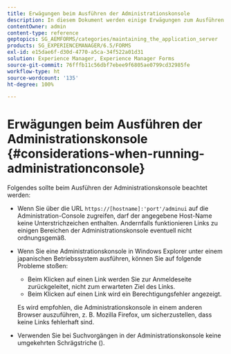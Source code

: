 ```yaml
---
title: Erwägungen beim Ausführen der Administrationskonsole
description: In diesem Dokument werden einige Erwägungen zum Ausführen der Administrationskonsole aufgeführt.
contentOwner: admin
content-type: reference
geptopics: SG_AEMFORMS/categories/maintaining_the_application_server
products: SG_EXPERIENCEMANAGER/6.5/FORMS
exl-id: e15dae6f-d30d-4770-a5ca-34f522a01d31
solution: Experience Manager, Experience Manager Forms
source-git-commit: 76fffb11c56dbf7ebee9f6805ae0799cd32985fe
workflow-type: ht
source-wordcount: '135'
ht-degree: 100%

---
```


# Erwägungen beim Ausführen der Administrationskonsole {#considerations-when-running-administrationconsole}

Folgendes sollte beim Ausführen der Administrationskonsole beachtet werden:

* Wenn Sie über die URL `https://[hostname]:'port'/adminui` auf die Administration-Console zugreifen, darf der angegebene Host-Name keine Unterstrichzeichen enthalten. Andernfalls funktionieren Links zu einigen Bereichen der Administrationskonsole eventuell nicht ordnungsgemäß.
* Wenn Sie eine Administrationskonsole in Windows Explorer unter einem japanischen Betriebssystem ausführen, können Sie auf folgende Probleme stoßen:

   * Beim Klicken auf einen Link werden Sie zur Anmeldeseite zurückgeleitet, nicht zum erwarteten Ziel des Links.
   * Beim Klicken auf einen Link wird ein Berechtigungsfehler angezeigt.

  Es wird empfohlen, die Administrationskonsole in einem anderen Browser auszuführen, z. B. Mozilla Firefox, um sicherzustellen, dass keine Links fehlerhaft sind.

* Verwenden Sie bei Suchvorgängen in der Administrationskonsole keine umgekehrten Schrägstriche (\).

